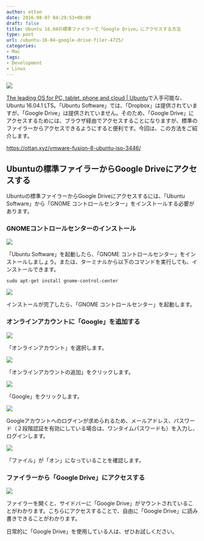 ```yaml
---
author: ottan
date: 2016-08-07 04:29:53+00:00
draft: false
title: Ubuntu 16.04の標準ファイラーで「Google Drive」にアクセスする方法
type: post
url: /ubuntu-16-04-google-drive-filer-4725/
categories:
- Mac
tags:
- Development
- Linux
---
```


![](/images/2016/08/160807-57a6b2bba503d.jpg)






[The leading OS for PC, tablet, phone and cloud | Ubuntu](http://www.ubuntu.com/)で入手可能な、Ubuntu 16.04.1 LTS。「Ubuntu Software」では、「Dropbox」は提供されていますが、「Google Drive」は提供されていません。そのため、「Google Drive」にアクセスするためには、ブラウザ経由でアクセスすることになりますが、標準のファイラーからアクセスできるようにすると便利です。今回は、この方法をご紹介します。



https://ottan.xyz/vmware-fusion-8-ubuntu-iso-3446/



## Ubuntuの標準ファイラーからGoogle Driveにアクセスする





Ubuntuの標準ファイラーからGoogle Driveにアクセスするには、「Ubuntu Software」から「GNOME コントロールセンター」をインストールする必要があります。





### GNOMEコントロールセンターのインストール





![](/images/2016/08/160807-57a6b2c4274ef.png)






「Ubuntu Software」を起動したら、「GNOME コントロールセンター」をインストールしましょう。または、ターミナルから以下のコマンドを実行しても、インストールできます。




    
    sudo apt-get install gnome-control-center





![](/images/2016/08/160807-57a6b2c9ea268.png)






インストールが完了したら、「GNOME コントロールセンター」を起動します。





### オンラインアカウントに「Google」を追加する





![](/images/2016/08/160807-57a6b2cfb5ec3.png)






「オンラインアカウント」を選択します。





![](/images/2016/08/160807-57a6b2d52cbb5.png)






「オンラインアカウントの追加」をクリックします。





![](/images/2016/08/160807-57a6b2da7c953.png)






「Google」をクリックします。





![](/images/2016/08/160807-57a6b2df7601b.png)






Googleアカウントへのログインが求められるため、メールアドレス、パスワード（２段階認証を有効にしている場合は、ワンタイムパスワードも）を入力し、ログインします。





![](/images/2016/08/160807-57a6b2e4ac391.png)






「ファイル」が「オン」になっていることを確認します。





### ファイラーから「Google Drive」にアクセスする





![](/images/2016/08/160807-57a6b2e9516a6.png)






ファイラーを開くと、サイドバーに「Google Drive」がマウントされていることがわかります。こちらにアクセスすることで、自由に「Google Drive」に読み書きできることがわかります。





日常的に「Google Drive」を使用している人は、ぜひお試しください。
